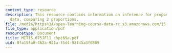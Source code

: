 ```yaml
---
content_type: resource
description: This resource contains information on inference for proportion and count
  data, comparing 2 proportions.
file: /media/https%3A/open-learning-course-data-rc.s3.amazonaws.com/15-075j-statistical-thinking-and-data-analysis-fall-2011/0fa15fa0462a921af5d493f45a3f0809_MIT15_075JF11_chpt09a.pdf
file_type: application/pdf
resourcetype: Document
title: MIT15_075JF11_chpt09a.pdf
uid: 0fa15fa0-462a-921a-f5d4-93f45a3f0809
---
```

